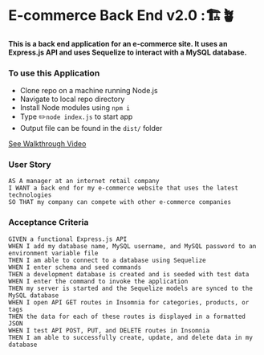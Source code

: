# E-commerce Back End v2.0 ::building_construction::potted_plant:

#### This is a back end application for an e-commerce site. It uses an Express.js API and uses Sequelize to interact with a MySQL database.

### To use this Application

- Clone repo on a machine running Node.js
- Navigate to local repo directory
- Install Node modules using `npm i`
- Type :pencil2:`node index.js` to start app
- Output file can be found in the `dist/` folder

[See Walkthrough Video](https://drive.google.com/file/d/1q29GLJLqCaFuN-FvzlEmXuaICNfxkwtR/view)

### User Story

```
AS A manager at an internet retail company
I WANT a back end for my e-commerce website that uses the latest technologies
SO THAT my company can compete with other e-commerce companies
```

### Acceptance Criteria

```
GIVEN a functional Express.js API
WHEN I add my database name, MySQL username, and MySQL password to an environment variable file
THEN I am able to connect to a database using Sequelize
WHEN I enter schema and seed commands
THEN a development database is created and is seeded with test data
WHEN I enter the command to invoke the application
THEN my server is started and the Sequelize models are synced to the MySQL database
WHEN I open API GET routes in Insomnia for categories, products, or tags
THEN the data for each of these routes is displayed in a formatted JSON
WHEN I test API POST, PUT, and DELETE routes in Insomnia
THEN I am able to successfully create, update, and delete data in my database
```